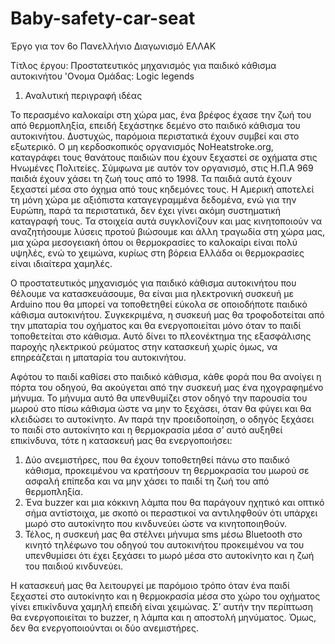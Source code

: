 # Baby-safety-car-seat
Έργο για τον 6ο Πανελλήνιο Διαγωνισμό ΕΛΛΑΚ

Τίτλος έργου: Προστατευτικός μηχανισμός για παιδικό κάθισμα αυτοκινήτου
'Ονομα Ομάδας: Logic legends



1)	Αναλυτική περιγραφή ιδέας

Το περασμένο καλοκαίρι στη χώρα μας, ένα βρέφος έχασε την ζωή του από θερμοπληξία, επειδή ξεχάστηκε δεμένο στο παιδικό κάθισμα του αυτοκινήτου. Δυστυχώς, παρόμοια περιστατικά έχουν συμβεί και στο εξωτερικό. Ο μη κερδοσκοπικός οργανισμός NoHeatstroke.org, καταγράφει τους θανάτους παιδιών που έχουν ξεχαστεί σε οχήματα στις Ηνωμένες Πολιτείες. Σύμφωνα με αυτόν τον οργανισμό, στις Η.Π.Α 969 παιδιά έχουν χάσει τη ζωή τους από το 1998. Τα παιδιά αυτά έχουν ξεχαστεί μέσα στο όχημα από τους κηδεμόνες τους. Η Αμερική αποτελεί τη μόνη χώρα με αξιόπιστα καταγεγραμμένα δεδομένα, ενώ για την Ευρώπη, παρά τα περιστατικά, δεν έχει γίνει ακόμη συστηματική καταγραφή τους. 
Τα στοιχεία αυτά συγκλονίζουν και μας κινητοποιούν να αναζητήσουμε λύσεις προτού βιώσουμε και άλλη τραγωδία στη χώρα μας, μια χώρα μεσογειακή όπου οι θερμοκρασίες το καλοκαίρι είναι πολύ υψηλές, ενώ το χειμώνα, κυρίως στη βόρεια Ελλάδα οι θερμοκρασίες είναι ιδιαίτερα χαμηλές.

Ο προστατευτικός μηχανισμός για παιδικό κάθισμα αυτοκινήτου που θέλουμε να κατασκευάσουμε, θα είναι μια ηλεκτρονική συσκευή με Arduino που θα μπορεί να τοποθετηθεί εύκολα σε οποιοδήποτε παιδικό κάθισμα αυτοκινήτου. Συγκεκριμένα, η συσκευή μας θα τροφοδοτείται από την μπαταρία του οχήματος και θα ενεργοποιείται μόνο όταν το παιδί τοποθετείται στο κάθισμα. Αυτό δίνει το πλεονέκτημα της εξασφάλισης παροχής ηλεκτρικού ρεύματος στην κατασκευή χωρίς όμως, να επηρεάζεται η μπαταρία του αυτοκινήτου.

Αφότου το παιδί καθίσει στο παιδικό κάθισμα, κάθε φορά που θα ανοίγει η πόρτα του οδηγού, θα ακούγεται από την συσκευή μας ένα ηχογραφημένο μήνυμα. Το μήνυμα αυτό θα υπενθυμίζει στον οδηγό την παρουσία του μωρού στο πίσω κάθισμα ώστε να μην το ξεχάσει, όταν θα φύγει και θα κλειδώσει το αυτοκίνητο.
Αν παρά την προειδοποίηση, ο οδηγός ξεχάσει το παιδί στο αυτοκίνητο και η θερμοκρασία μέσα σ’ αυτό αυξηθεί επικίνδυνα, τότε η κατασκευή μας θα ενεργοποιήσει: 
1)	Δύο ανεμιστήρες, που θα έχουν τοποθετηθεί πάνω στο παιδικό κάθισμα, προκειμένου να κρατήσουν τη θερμοκρασία του μωρού σε ασφαλή επίπεδα και να μην χάσει το παιδί τη ζωή του από θερμοπληξία.
2)	Ένα buzzer και μια κόκκινη λάμπα που θα παράγουν ηχητικό και οπτικό σήμα αντίστοιχα, με σκοπό οι περαστικοί να αντιληφθούν ότι υπάρχει μωρό στο αυτοκίνητο που κινδυνεύει ώστε να κινητοποιηθούν.
3)	Τέλος, η συσκευή μας θα στέλνει μήνυμα sms μέσω Bluetooth στο κινητό τηλέφωνο του οδηγού του αυτοκινήτου προκειμένου να του  υπενθυμίσει ότι έχει ξεχάσει το μωρό μέσα στο αυτοκίνητο και η ζωή του παιδιού κινδυνεύει.

Η κατασκευή μας θα λειτουργεί με παρόμοιο τρόπο όταν ένα παιδί ξεχαστεί στο αυτοκίνητο και η θερμοκρασία μέσα στο χώρο του οχήματος γίνει επικίνδυνα χαμηλή επειδή είναι χειμώνας. Σ’ αυτήν την περίπτωση θα ενεργοποιείται το buzzer, η λάμπα και η αποστολή μηνύματος. Όμως, δεν  θα ενεργοποιούνται οι δύο ανεμιστήρες.




